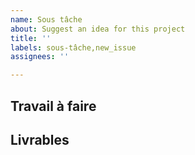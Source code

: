 ```yaml
---
name: Sous tâche
about: Suggest an idea for this project
title: ''
labels: sous-tâche,new_issue
assignees: ''

---
```


## Travail à faire

##  Livrables



